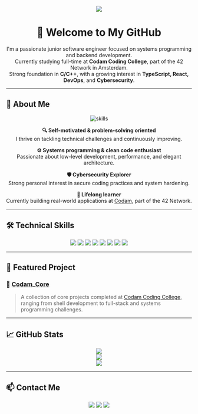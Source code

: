 <!-- Welcome Banner -->
<p align="center">
  <img src="https://readme-typing-svg.demolab.com?font=Fira+Code&size=24&pause=1000&color=00F87F&center=true&vCenter=true&width=700&lines=Hi,+I'm+Antonio+Simone!;C+Developer+%7C+Backend+Enthusiast;Learning+Systems+Programming+at+Codam" />
</p>

<h1 align="center">👋 Welcome to My GitHub</h1>

<p align="center">
  I'm a passionate junior software engineer focused on systems programming and backend development.  
  <br>Currently studying full-time at <strong>Codam Coding College</strong>, part of the 42 Network in Amsterdam.  
  <br>Strong foundation in <strong>C/C++</strong>, with a growing interest in <strong>TypeScript, React, DevOps</strong>, and <strong>Cybersecurity</strong>.  
</p>

---

## 🧠 About Me

<p align="center">
  <img src="https://skillicons.dev/icons?i=c,cpp,linux,docker,ts&theme=light" alt="skills" />
</p>

<p align="center">
  <b>🔍 Self-motivated & problem-solving oriented</b><br>
  I thrive on tackling technical challenges and continuously improving.
</p>

<p align="center">
  <b>⚙️ Systems programming & clean code enthusiast</b><br>
  Passionate about low-level development, performance, and elegant architecture.
</p>

<p align="center">
  <b>🛡️ Cybersecurity Explorer</b><br>
  Strong personal interest in secure coding practices and system hardening.
</p>

<p align="center">
  <b>🚀 Lifelong learner</b><br>
  Currently building real-world applications at <a href="https://www.codam.nl/">Codam</a>, part of the 42 Network.
</p>

---

## 🛠️ Technical Skills

<p align="center">
  <img src="https://img.shields.io/badge/C-00599C?style=for-the-badge&logo=c&logoColor=white"/>
  <img src="https://img.shields.io/badge/C++-00599C?style=for-the-badge&logo=c%2B%2B&logoColor=white"/>
  <img src="https://img.shields.io/badge/TypeScript-3178C6?style=for-the-badge&logo=typescript&logoColor=white"/>
  <img src="https://img.shields.io/badge/React-20232A?style=for-the-badge&logo=react&logoColor=61DAFB"/>
  <img src="https://img.shields.io/badge/NestJS-E0234E?style=for-the-badge&logo=nestjs&logoColor=white"/>
  <img src="https://img.shields.io/badge/PostgreSQL-4169E1?style=for-the-badge&logo=postgresql&logoColor=white"/>
  <img src="https://img.shields.io/badge/Docker-2496ED?style=for-the-badge&logo=docker&logoColor=white"/>
  <img src="https://img.shields.io/badge/Linux-FCC624?style=for-the-badge&logo=linux&logoColor=black"/>
</p>

---

## 🚀 Featured Project

### 🔹 [Codam_Core](https://github.com/AntonioSimo/Codam_Core)
> A collection of core projects completed at [Codam Coding College](https://www.codam.nl/), ranging from shell development to full-stack and systems programming challenges.

---

## 📈 GitHub Stats

<p align="center">
  <img src="https://github-readme-stats.vercel.app/api?username=AntonioSimo&show_icons=true&theme=radical&hide_border=true" />
  <br>
  <img src="https://github-readme-streak-stats.herokuapp.com/?user=AntonioSimo&theme=radical&hide_border=true"/>
  <br>
  <img src="https://github-readme-stats.vercel.app/api/top-langs/?username=AntonioSimo&layout=compact&theme=radical&hide_border=true"/>
</p>

---

## 📫 Contact Me

<p align="center">
  <a href="mailto:anton.simone95@gmail.com"><img src="https://img.shields.io/badge/Gmail-D14836?style=for-the-badge&logo=gmail&logoColor=white"/></a>
  <a href="https://www.linkedin.com/in/simone-antonio"><img src="https://img.shields.io/badge/LinkedIn-blue?style=for-the-badge&logo=linkedin&logoColor=white"/></a>
  <a href="https://github.com/AntonioSimo"><img src="https://img.shields.io/badge/GitHub-000?style=for-the-badge&logo=github&logoColor=white"/></a>
</p>

